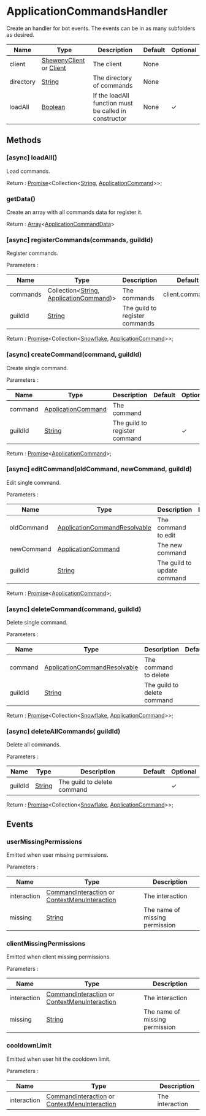 # ApplicationCommandsHandler

Create an handler for bot events. The events can be in as many subfolders as desired.

| Name      | Type                                                                                                    | Description                                           | Default | Optional |
| --------- | ------------------------------------------------------------------------------------------------------- | ----------------------------------------------------- | ------- | -------- |
| client    | [ShewenyClient](./ShewenyClient.md) or [Client](https://discord.js.org/#/docs/main/stable/class/Client) | The client                                            | None    |          |
| directory | [String](https://developer.mozilla.org/en-US/docs/Web/JavaScript/Reference/Global_Objects/String)       | The directory of commands                             | None    |          |
| loadAll   | [Boolean](https://developer.mozilla.org/en-US/docs/Web/JavaScript/Reference/Global_Objects/Boolean)     | If the loadAll function must be called in constructor | None    | ✓        |

## Methods

### [async] loadAll()

Load commands.

Return : [Promise](https://developer.mozilla.org/en-US/docs/Web/JavaScript/Reference/Global_Objects/Promise)<Collection<[String](https://developer.mozilla.org/en-US/docs/Web/JavaScript/Reference/Global_Objects/String), [ApplicationCommand](../structures/ApplicationCommand.md)>>;

### getData()

Create an array with all commands data for register it.

Return : [Array](https://developer.mozilla.org/en-US/docs/Web/JavaScript/Reference/Global_Objects/Array)<[ApplicationCommandData](https://discord.js.org/#/docs/main/stable/typedef/ApplicationCommandData)>

### [async] registerCommands(commands, guildId)

Register commands.

Parameters :

| Name     | Type                                                                                                                                                                       | Description                    | Default         | Optional |
| -------- | -------------------------------------------------------------------------------------------------------------------------------------------------------------------------- | ------------------------------ | --------------- | -------- |
| commands | Collection\<[String](https://developer.mozilla.org/en-US/docs/Web/JavaScript/Reference/Global_Objects/String), [ApplicationCommand](../structures/ApplicationCommand.md))> | The commands                   | client.commands | ✓        |
| guildId  | [String](https://developer.mozilla.org/en-US/docs/Web/JavaScript/Reference/Global_Objects/String)                                                                          | The guild to register commands |                 | ✓        |

Return : [Promise](https://developer.mozilla.org/en-US/docs/Web/JavaScript/Reference/Global_Objects/Promise)<Collection<[Snowflake](https://discord.js.org/#/docs/main/stable/typedef/Snowflake), [ApplicationCommand](https://discord.js.org/#/docs/main/stable/class/ApplicationCommand)>>;

### [async] createCommand(command, guildId)

Create single command.

Parameters :

| Name    | Type                                                                                              | Description                   | Default | Optional |
| ------- | ------------------------------------------------------------------------------------------------- | ----------------------------- | ------- | -------- |
| command | [ApplicationCommand](../structures/ApplicationCommand.md)                                         | The command                   |         |          |
| guildId | [String](https://developer.mozilla.org/en-US/docs/Web/JavaScript/Reference/Global_Objects/String) | The guild to register command |         | ✓        |

Return : [Promise](https://developer.mozilla.org/en-US/docs/Web/JavaScript/Reference/Global_Objects/Promise)<[ApplicationCommand](https://discord.js.org/#/docs/main/stable/class/ApplicationCommand)>;

### [async] editCommand(oldCommand, newCommand, guildId)

Edit single command.

Parameters :

| Name       | Type                                                                                                           | Description                 | Default | Optional |
| ---------- | -------------------------------------------------------------------------------------------------------------- | --------------------------- | ------- | -------- |
| oldCommand    | [ApplicationCommandResolvable](https://discord.js.org/#/docs/main/stable/typedef/ApplicationCommandResolvable) | The command to edit         |         |          |
| newCommand | [ApplicationCommand](../structures/ApplicationCommand.md)                                                      | The new command             |         |          |
| guildId    | [String](https://developer.mozilla.org/en-US/docs/Web/JavaScript/Reference/Global_Objects/String)              | The guild to update command |         | ✓        |

Return : [Promise](https://developer.mozilla.org/en-US/docs/Web/JavaScript/Reference/Global_Objects/Promise)<[ApplicationCommand](https://discord.js.org/#/docs/main/stable/class/ApplicationCommand)>;

### [async] deleteCommand(command, guildId)

Delete single command.

Parameters :

| Name    | Type                                                                                                           | Description                 | Default | Optional |
| ------- | -------------------------------------------------------------------------------------------------------------- | --------------------------- | ------- | -------- |
| command | [ApplicationCommandResolvable](https://discord.js.org/#/docs/main/stable/typedef/ApplicationCommandResolvable) | The command to delete       |         |          |
| guildId | [String](https://developer.mozilla.org/en-US/docs/Web/JavaScript/Reference/Global_Objects/String)              | The guild to delete command |         | ✓        |

Return : [Promise](https://developer.mozilla.org/en-US/docs/Web/JavaScript/Reference/Global_Objects/Promise)<Collection<[Snowflake](https://discord.js.org/#/docs/main/stable/typedef/Snowflake), [ApplicationCommand](https://discord.js.org/#/docs/main/stable/class/ApplicationCommand)>>;

### [async] deleteAllCommands( guildId)

Delete all commands.

Parameters :

| Name    | Type                                                                                              | Description                 | Default | Optional |
| ------- | ------------------------------------------------------------------------------------------------- | --------------------------- | ------- | -------- |
| guildId | [String](https://developer.mozilla.org/en-US/docs/Web/JavaScript/Reference/Global_Objects/String) | The guild to delete command |         | ✓        |

Return : [Promise](https://developer.mozilla.org/en-US/docs/Web/JavaScript/Reference/Global_Objects/Promise)<Collection<[Snowflake](https://discord.js.org/#/docs/main/stable/typedef/Snowflake), [ApplicationCommand](https://discord.js.org/#/docs/main/stable/class/ApplicationCommand)>>;

## Events

### userMissingPermissions

Emitted when user missing permissions.

Parameters :

| Name        | Type                                                                                                                                                                                     | Description                    |
| ----------- | ---------------------------------------------------------------------------------------------------------------------------------------------------------------------------------------- | ------------------------------ |
| interaction | [CommandInteraction](https://discord.js.org/#/docs/main/stable/class/CommandInteraction) or [ContextMenuInteraction](https://discord.js.org/#/docs/main/stable/class/CommandInteraction) | The interaction                |
| missing     | [String](https://developer.mozilla.org/en-US/docs/Web/JavaScript/Reference/Global_Objects/String)                                                                                        | The name of missing permission |

### clientMissingPermissions

Emitted when client missing permissions.

Parameters :

| Name        | Type                                                                                                                                                                                     | Description                    |
| ----------- | ---------------------------------------------------------------------------------------------------------------------------------------------------------------------------------------- | ------------------------------ |
| interaction | [CommandInteraction](https://discord.js.org/#/docs/main/stable/class/CommandInteraction) or [ContextMenuInteraction](https://discord.js.org/#/docs/main/stable/class/CommandInteraction) | The interaction                |
| missing     | [String](https://developer.mozilla.org/en-US/docs/Web/JavaScript/Reference/Global_Objects/String)                                                                                        | The name of missing permission |

### cooldownLimit

Emitted when user hit the cooldown limit.

Parameters :

| Name        | Type                                                                                                                                                                                     | Description     |
| ----------- | ---------------------------------------------------------------------------------------------------------------------------------------------------------------------------------------- | --------------- |
| interaction | [CommandInteraction](https://discord.js.org/#/docs/main/stable/class/CommandInteraction) or [ContextMenuInteraction](https://discord.js.org/#/docs/main/stable/class/CommandInteraction) | The interaction |

